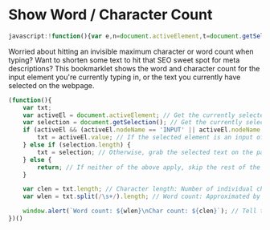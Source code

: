 # Show Word / Character Count

```javascript
javascript:!function(){var e,n=document.activeElement,t=document.getSelection();if(!n||"INPUT"!=n.nodeName&&"TEXTAREA"!=n.nodeName){if(!t.length)return;e=t}else e=n.value;var o=e.length,l=e.split(/\s+/).length;window.alert(`Word count: ${l}\nChar count: ${o}`)}();
```

Worried about hitting an invisible maximum character or word count when typing?  Want to shorten some text
to hit that SEO sweet spot for meta descriptions? This bookmarklet shows the word and character count
for the input element you're currently typing in, or the text you currently have selected on the webpage.

```javascript
(function(){
    var txt;
    var activeEl = document.activeElement; // Get the currently selected element on the page
    var selection = document.getSelection(); // Get the currently selected text on the page
    if (activeEl && (activeEl.nodeName == 'INPUT' || activeEl.nodeName == 'TEXTAREA')) {
        txt = activeEl.value; // If the selected element is an input of some kind, grab its contents as the marked text
    } else if (selection.length) {
        txt = selection; // Otherwise, grab the selected text on the page
    } else {
        return; // If neither of the above apply, skip the rest of the function.
    }

    var clen = txt.length; // Character length: Number of individual characters in the string.
    var wlen = txt.split(/\s+/).length; // Word count: Approximated by splitting on whitespace and counting the items.

    window.alert(`Word count: ${wlen}\nChar count: ${clen}`); // Tell the values through an alert window.
})()
```